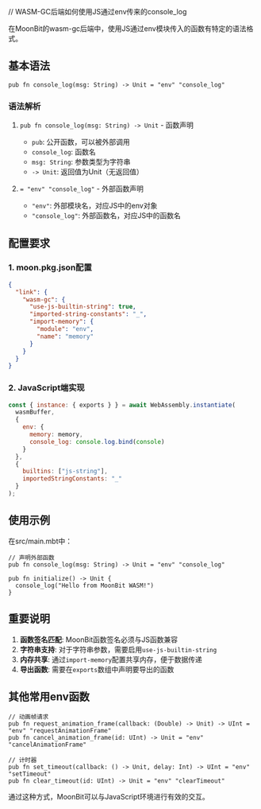 // WASM-GC后端如何使用JS通过env传来的console_log

在MoonBit的wasm-gc后端中，使用JS通过env模块传入的函数有特定的语法格式。

## 基本语法

```moonbit
pub fn console_log(msg: String) -> Unit = "env" "console_log"
```

### 语法解析

1. `pub fn console_log(msg: String) -> Unit` - 函数声明
   - `pub`: 公开函数，可以被外部调用
   - `console_log`: 函数名
   - `msg: String`: 参数类型为字符串
   - `-> Unit`: 返回值为Unit（无返回值）

2. `= "env" "console_log"` - 外部函数声明
   - `"env"`: 外部模块名，对应JS中的env对象
   - `"console_log"`: 外部函数名，对应JS中的函数名

## 配置要求

### 1. moon.pkg.json配置

```json
{
  "link": {
    "wasm-gc": {
      "use-js-builtin-string": true,
      "imported-string-constants": "_",
      "import-memory": {
        "module": "env",
        "name": "memory"
      }
    }
  }
}
```

### 2. JavaScript端实现

```javascript
const { instance: { exports } } = await WebAssembly.instantiate(
  wasmBuffer, 
  {
    env: {
      memory: memory,
      console_log: console.log.bind(console)
    }
  },
  {
    builtins: ["js-string"],
    importedStringConstants: "_"
  }
);
```

## 使用示例

在src/main.mbt中：

```moonbit
// 声明外部函数
pub fn console_log(msg: String) -> Unit = "env" "console_log"

pub fn initialize() -> Unit {
  console_log("Hello from MoonBit WASM!")
}
```

## 重要说明

1. **函数签名匹配**: MoonBit函数签名必须与JS函数兼容
2. **字符串支持**: 对于字符串参数，需要启用`use-js-builtin-string`
3. **内存共享**: 通过`import-memory`配置共享内存，便于数据传递
4. **导出函数**: 需要在`exports`数组中声明要导出的函数

## 其他常用env函数

```moonbit
// 动画帧请求
pub fn request_animation_frame(callback: (Double) -> Unit) -> UInt = "env" "requestAnimationFrame"
pub fn cancel_animation_frame(id: UInt) -> Unit = "env" "cancelAnimationFrame"

// 计时器
pub fn set_timeout(callback: () -> Unit, delay: Int) -> UInt = "env" "setTimeout"
pub fn clear_timeout(id: UInt) -> Unit = "env" "clearTimeout"
```

通过这种方式，MoonBit可以与JavaScript环境进行有效的交互。